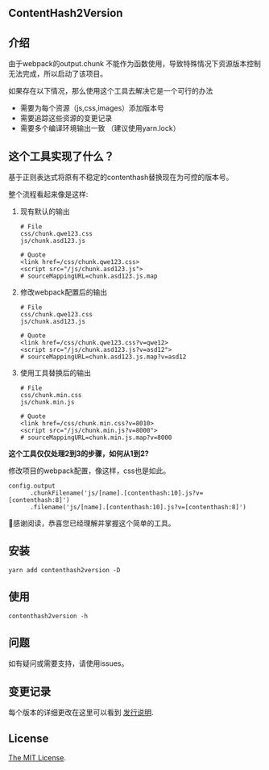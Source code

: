 ContentHash2Version
-

## 介绍

由于webpack的output.chunk 不能作为函数使用，导致特殊情况下资源版本控制无法完成，所以启动了该项目。

如果存在以下情况，那么使用这个工具去解决它是一个可行的办法

* 需要为每个资源（js,css,images）添加版本号
* 需要追踪这些资源的变更记录
* 需要多个编译环境输出一致 （建议使用yarn.lock）


## 这个工具实现了什么？

基于正则表达式将原有不稳定的contenthash替换现在为可控的版本号。

整个流程看起来像是这样:

1.  现有默认的输出

    ```
    # File
    css/chunk.qwe123.css
    js/chunk.asd123.js
    
    # Quote
    <link href=/css/chunk.qwe123.css>
    <script src="/js/chunk.asd123.js">
    # sourceMappingURL=chunk.asd123.js.map
    ```

2.  修改webpack配置后的输出
    ```
    # File
    css/chunk.qwe123.css
    js/chunk.asd123.js
    
    # Quote
    <link href=/css/chunk.qwe123.css?v=qwe12>
    <script src="/js/chunk.asd123.js?v=asd12">
    # sourceMappingURL=chunk.asd123.js.map?v=asd12
    ```

3.  使用工具替换后的输出
    ```
    # File
    css/chunk.min.css
    js/chunk.min.js
    
    # Quote
    <link href=/css/chunk.min.css?v=8010>
    <script src="/js/chunk.min.js?v=8000">
    # sourceMappingURL=chunk.min.js.map?v=8000
    ```

**这个工具仅仅处理2到3的步骤，如何从1到2?**

修改项目的webpack配置，像这样，css也是如此。
```
config.output
      .chunkFilename('js/[name].[contenthash:10].js?v=[contenthash:8]')
      .filename('js/[name].[contenthash:10].js?v=[contenthash:8]')
```

🎉感谢阅读，恭喜您已经理解并掌握这个简单的工具。

## 安装

``
yarn add contenthash2version -D
``

## 使用

```
contenthash2version -h
```

## 问题

如有疑问或需要支持，请使用issues。

## 变更记录

每个版本的详细更改在这里可以看到 [发行说明](/CHANGELOG.md).

## License

[The MIT License](https://raw.githubusercontent.com/stylelint/stylelint/master/LICENSE).

